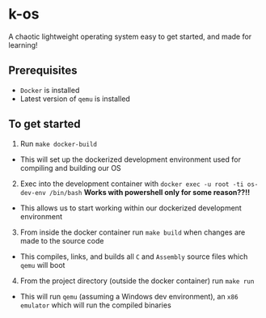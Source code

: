 # k-os
A chaotic lightweight operating system easy to get started, and made for learning!

## Prerequisites
- `Docker` is installed
- Latest version of `qemu` is installed

## To get started
1. Run `make docker-build`
  - This will set up the dockerized development environment used for compiling and building our OS

2. Exec into the development container with `docker exec -u root -ti os-dev-env /bin/bash` **Works with powershell only for some reason??!!**
  - This allows us to start working within our dockerized development environment

3. From inside the docker container run `make build` when changes are made to the source code
  - This compiles, links, and builds all `C` and `Assembly` source files which `qemu` will boot

4. From the project directory (outside the docker container) run `make run`
  - This will run `qemu` (assuming a Windows dev environment), an `x86 emulator` which will run the compiled binaries
